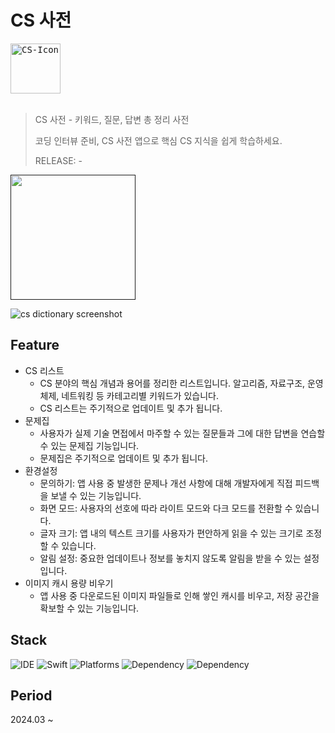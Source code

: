 # CS 사전

<kbd>
  <img style="width: 80px;" src="https://github.com/MojitoBar/CSDictionary/assets/16567811/4c76f3ba-a2d7-40bd-8d66-33e9689b845f" alt="CS-Icon"/>
</kbd>
<br/><br/>

> CS 사전 - 키워드, 질문, 답변 총 정리 사전<br>
> 
> 코딩 인터뷰 준비, CS 사전 앱으로 핵심 CS 지식을 쉽게 학습하세요.<br>
> 
> RELEASE: -

<a href=""><img src="https://user-images.githubusercontent.com/28949235/146959188-28042fcf-2bd5-4ab2-a0d5-9d47d1b9a7ca.png" width=200></a>

![cs dictionary screenshot](https://github.com/MojitoBar/CSDictionary/assets/16567811/15cddefa-cbdf-4f7e-bd85-bee76b813cbf)

## Feature

- CS 리스트
  - CS 분야의 핵심 개념과 용어를 정리한 리스트입니다. 알고리즘, 자료구조, 운영체제, 네트워킹 등 카테고리별 키워드가 있습니다.
  - CS 리스트는 주기적으로 업데이트 및 추가 됩니다.
- 문제집
  - 사용자가 실제 기술 면접에서 마주할 수 있는 질문들과 그에 대한 답변을 연습할 수 있는 문제집 기능입니다.
  - 문제집은 주기적으로 업데이트 및 추가 됩니다.
- 환경설정
  - 문의하기: 앱 사용 중 발생한 문제나 개선 사항에 대해 개발자에게 직접 피드백을 보낼 수 있는 기능입니다.
  - 화면 모드: 사용자의 선호에 따라 라이트 모드와 다크 모드를 전환할 수 있습니다.
  - 글자 크기: 앱 내의 텍스트 크기를 사용자가 편안하게 읽을 수 있는 크기로 조정할 수 있습니다.
  - 알림 설정: 중요한 업데이트나 정보를 놓치지 않도록 알림을 받을 수 있는 설정입니다.
- 이미지 캐시 용량 비우기
  - 앱 사용 중 다운로드된 이미지 파일들로 인해 쌓인 캐시를 비우고, 저장 공간을 확보할 수 있는 기능입니다.

## Stack

![IDE](https://img.shields.io/badge/XCode-15.1-skyblue?style=flat-square)
![Swift](https://img.shields.io/badge/Swift-5.9-orange?style=flat-square)
![Platforms](https://img.shields.io/badge/Platforms-iOS_16+-red?style=flat-square) 
![Dependency](https://img.shields.io/badge/Dependency-Swift_Package_Manager-blue?style=flat-square)
![Dependency](https://img.shields.io/badge/Firebase-10.23.0-yellow?style=flat-square)

## Period
2024.03 ~ 
